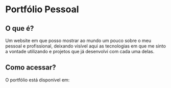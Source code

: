 <h1>Portfólio Pessoal</h1>
<h2>O que é?</h2>
<p>Um website em que posso mostrar ao mundo um pouco sobre o meu pessoal e profissional, deixando visível aqui as tecnologias em que me sinto a vontade utilizando e projetos que já desenvolvi com cada uma delas.</p>

<h2>Como acessar?</h2>
<p>O portfólio está disponível em: </p>

